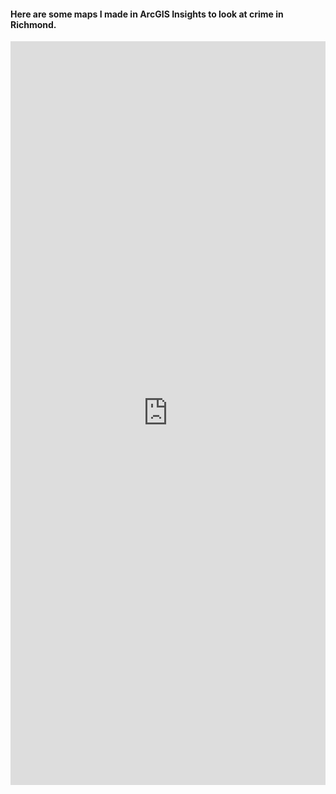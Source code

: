 #### Here are some maps I made in ArcGIS Insights to look at crime in Richmond.

<iframe src="https://insights.arcgis.com/#/embed/dbaa3d649665458cbb71ce315a96b2e5" width="100%" height=1190 frameborder="0"></iframe>
